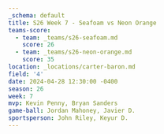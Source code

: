 ```yaml
---
_schema: default
title: S26 Week 7 - Seafoam vs Neon Orange
teams-score:
  - team: _teams/s26-seafoam.md
    score: 26
  - team: _teams/s26-neon-orange.md
    score: 35
location: _locations/carter-baron.md
field: '4'
date: 2024-04-28 12:30:00 -0400
season: 26
week: 7
mvp: Kevin Penny, Bryan Sanders
game-ball: Jordan Mahoney, Javier D.
sportsperson: John Riley, Keyur D.
---
```

